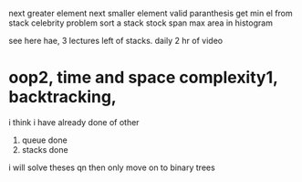next greater element
next smaller element 
valid paranthesis
get min el from stack 
celebrity problem 
sort a stack 
stock span 
max area in histogram 

see here hae, 3 lectures left of stacks. 
                daily 2 hr of video 
# oop2, time and space complexity1, backtracking,
i think i have already done of other 
1. queue done
2. stacks done 
         
i will solve theses qn then only move on to binary trees 


